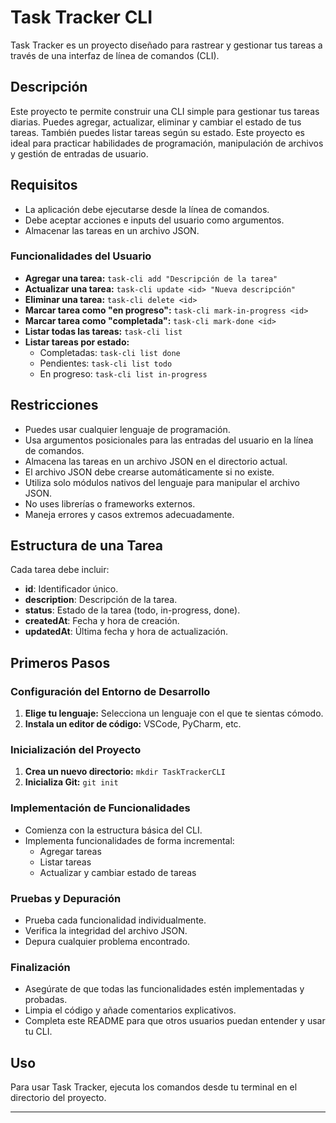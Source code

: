 # Task Tracker CLI

Task Tracker es un proyecto diseñado para rastrear y gestionar tus tareas a través de una interfaz de línea de comandos (CLI).

## Descripción

Este proyecto te permite construir una CLI simple para gestionar tus tareas diarias. Puedes agregar, actualizar, eliminar y cambiar el estado de tus tareas. También puedes listar tareas según su estado. Este proyecto es ideal para practicar habilidades de programación, manipulación de archivos y gestión de entradas de usuario.

## Requisitos

- La aplicación debe ejecutarse desde la línea de comandos.
- Debe aceptar acciones e inputs del usuario como argumentos.
- Almacenar las tareas en un archivo JSON.

### Funcionalidades del Usuario

- **Agregar una tarea:** `task-cli add "Descripción de la tarea"`
- **Actualizar una tarea:** `task-cli update <id> "Nueva descripción"`
- **Eliminar una tarea:** `task-cli delete <id>`
- **Marcar tarea como "en progreso":** `task-cli mark-in-progress <id>`
- **Marcar tarea como "completada":** `task-cli mark-done <id>`
- **Listar todas las tareas:** `task-cli list`
- **Listar tareas por estado:**
    - Completadas: `task-cli list done`
    - Pendientes: `task-cli list todo`
    - En progreso: `task-cli list in-progress`

## Restricciones

- Puedes usar cualquier lenguaje de programación.
- Usa argumentos posicionales para las entradas del usuario en la línea de comandos.
- Almacena las tareas en un archivo JSON en el directorio actual.
- El archivo JSON debe crearse automáticamente si no existe.
- Utiliza solo módulos nativos del lenguaje para manipular el archivo JSON.
- No uses librerías o frameworks externos.
- Maneja errores y casos extremos adecuadamente.

## Estructura de una Tarea

Cada tarea debe incluir:

- **id**: Identificador único.
- **description**: Descripción de la tarea.
- **status**: Estado de la tarea (todo, in-progress, done).
- **createdAt**: Fecha y hora de creación.
- **updatedAt**: Última fecha y hora de actualización.

## Primeros Pasos

### Configuración del Entorno de Desarrollo

1. **Elige tu lenguaje:** Selecciona un lenguaje con el que te sientas cómodo.
2. **Instala un editor de código:** VSCode, PyCharm, etc.

### Inicialización del Proyecto

1. **Crea un nuevo directorio:** `mkdir TaskTrackerCLI`
2. **Inicializa Git:** `git init`

### Implementación de Funcionalidades

- Comienza con la estructura básica del CLI.
- Implementa funcionalidades de forma incremental:
    - Agregar tareas
    - Listar tareas
    - Actualizar y cambiar estado de tareas

### Pruebas y Depuración

- Prueba cada funcionalidad individualmente.
- Verifica la integridad del archivo JSON.
- Depura cualquier problema encontrado.

### Finalización

- Asegúrate de que todas las funcionalidades estén implementadas y probadas.
- Limpia el código y añade comentarios explicativos.
- Completa este README para que otros usuarios puedan entender y usar tu CLI.

## Uso

Para usar Task Tracker, ejecuta los comandos desde tu terminal en el directorio del proyecto.

---
